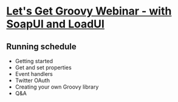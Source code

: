 # [Let's Get Groovy Webinar - with SoapUI and LoadUI](http://www.youtube.com/watch?v=92WEfVJPJDQ)

## Running schedule

* Getting started
* Get and set properties
* Event handlers
* Twitter OAuth
* Creating your own Groovy library
* Q&A
